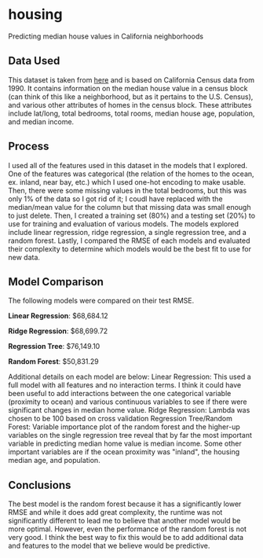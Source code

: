 # housing
 Predicting median house values in California neighborhoods

## Data Used
This dataset is taken from [here](https://www.kaggle.com/harrywang/housing) and is based on California Census data from 1990. It contains information on the median house value in a census block (can think of this like a neighborhood, but as it pertains to the U.S. Census), and various other attributes of homes in the census block. These attributes include lat/long, total bedrooms, total rooms, median house age, population, and median income. 

## Process
I used all of the features used in this dataset in the models that I explored. One of the features was categorical (the relation of the homes to the ocean, ex. inland, near bay, etc.) which I used one-hot encoding to make usable. Then, there were some missing values in the total bedrooms, but this was only 1% of the data so I got rid of it; I coudl have replaced with the median/mean value for the column but that missing data was small enough to just delete. Then, I created a training set (80%) and a testing set (20%) to use for training and evaluation of various models. The models explored include linear regression, ridge regression, a single regression tree, and a random forest. Lastly, I compared the RMSE of each models and evaluated their complexity to determine which models would be the best fit to use for new data. 

## Model Comparison
The following models were compared on their test RMSE.

**Linear Regression**: $68,684.12

**Ridge Regression**:  $68,699.72

**Regression Tree**:   $76,149.10

**Random Forest**:     $50,831.29

Additional details on each model are below:
Linear Regression: This used a full model with all features and no interaction terms. I think it could have been useful to add interactions between the one categorical variable (proximity to ocean) and various continuous variables to see if there were significant changes in median home value. 
Ridge Regression: Lambda was chosen to be 100 based on cross validation
Regression Tree/Random Forest: Variable importance plot of the random forest and the higher-up variables on the single regression tree reveal that by far the most important variable in predicting median home value is median income. Some other important variables are if the ocean proximity was "inland", the housing median age, and population.

## Conclusions
The best model is the random forest because it has a significantly lower RMSE and while it does add great complexity, the runtime was not significantly different to lead me to believe that another model would be more optimal. However, even the performance of the random forest is not very good. I think the best way to fix this would be to add additional data and features to the model that we believe would be predictive.
